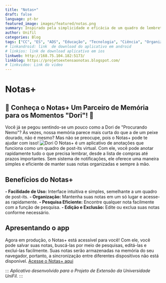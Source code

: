 ```yaml
---
title: "Notas+"
draft: false
language: pt-br
featured_image: images/featured/notas.png
summary: Inspirado pela simplicidade e eficácia de um quadro de lembretes com post-it, o Notas+ é uma aplicação de anotações que captura essa essência para resolver o desafio cotidiano de lembrar pequenos detalhes. 
author: Unifil
categories: Blog
tags: ["CC", "ES", "ADS", "Educação", "Tecnologia", "Ciência", "Organização"] 
# linkandroid: link  de download do aplicativo em android
# linkios: link de download aplicativo em ios
linkweb: http://168.75.104.182:5173/
linkblog: https://projetoextensaonotas.blogspot.com/
# linkvideo: Link do video
---
```


# Notas+ 

## 🌟 Conheça o Notas+ Um Parceiro de Memória para os Momentos "Dori"! 🌟
Você já se pegou sentindo-se um pouco como a Dori de "Procurando Nemo"? Às vezes, nossa memória parece mais curta do que a de um peixe dourado, não é mesmo? Mas não se preocupe, pois o Notas+ pode te ajudar com isso!
![Dori](https://blogger.googleusercontent.com/img/b/R29vZ2xl/AVvXsEitun4jn7n-zukV-Tcpm0Xz2doFVUNDDUJCrp2MUMnJ5xTjguMLab-S4kTuWcklY6naInFn7vKt5oJExXY9RvyRw0BdAogbFx0ne_ED54kgWPXrEoChQ0zrXPKayVcMNWx2zwAiSjlhSds8sG0Ht-aHiCYUlsMt2Vm0OsmvzKVino1JJl5g0tUlRBjTTeM/s640/dori.jpeg)
O Notas+ é um aplicativo de anotações que funciona como um quadro de post-its virtual. Com ele, você pode anotar rapidamente tudo o que precisa lembrar, desde a lista de compras até prazos importantes. Sem sistema de notificações, ele oferece uma maneira simples e eficiente de manter suas notas organizadas e sempre à mão. 

## Benefícios do Notas+
**- Facilidade de Uso:** Interface intuitiva e simples, semelhante a um quadro de post-its.
**- Organização:** Mantenha suas notas em um só lugar e acesse-as rapidamente.
**- Pesquisa Eficiente:** Encontre qualquer nota facilmente com a função de pesquisa.
**- Edição e Exclusão:** Edite ou exclua suas notas conforme necessário.

## Apresentando o app
Agora em produção, o Notas+ está acessível para você! Com ele, você pode salvar suas notas, buscá-las por meio de pesquisas, editá-las e excluí-las facilmente. Suas notas serão armazenadas na memória do seu navegador, portanto, a sincronização entre diferentes dispositivos não está disponível.
 [Acesse o Notas+ aqui](http://168.75.104.182:5173/)


:::
*Aplicativo desenvolvido para o Projeto de Extensão da Universidade UniFil.*
:::

